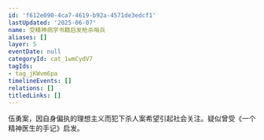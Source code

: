 ```yaml
---
id: 'f612e090-4ca7-4619-b92a-4571de3edcf1'
lastUpdated: '2025-06-07'
name: 受精神病学书籍启发枪杀哨兵
aliases: []
layer: 5
eventDate: null
categoryId: cat_1wmCydV7
tagIds:
- tag_jKWvm6pa
timelineEvents: []
relations: []
titledLinks: []
---
```

伍勇案，因自身偏执的理想主义而犯下杀人案希望引起社会关注。疑似曾受《一个精神医生的手记》启发。
